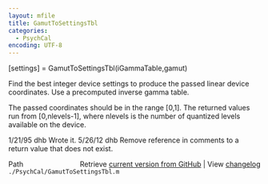 ```yaml
---
layout: mfile
title: GamutToSettingsTbl
categories:
  - PsychCal
encoding: UTF-8
---
```


[settings] = GamutToSettingsTbl(iGammaTable,gamut)

Find the best integer device settings to produce
the passed linear device coordinates. Use a precomputed
inverse gamma table.

The passed coordinates should be in the range [0,1].
The returned values run from [0,nlevels-1], where nlevels
is the number of quantized levels available on the device.

1/21/95     dhb     Wrote it.
5/26/12       dhb     Remove reference in comments to a return value that does not exist.


<div class="code_header" style="text-align:right;">
  <span style="float:left;">Path&nbsp;&nbsp;</span> <span class="counter">Retrieve <a href=
  "https://raw.github.com/Psychtoolbox-3/Psychtoolbox-3/beta/./PsychCal/GamutToSettingsTbl.m">current version from GitHub</a> | View <a href=
  "https://github.com/Psychtoolbox-3/Psychtoolbox-3/commits/beta/./PsychCal/GamutToSettingsTbl.m">changelog</a></span>
</div>
<div class="code">
  <code>./PsychCal/GamutToSettingsTbl.m</code>
</div>
